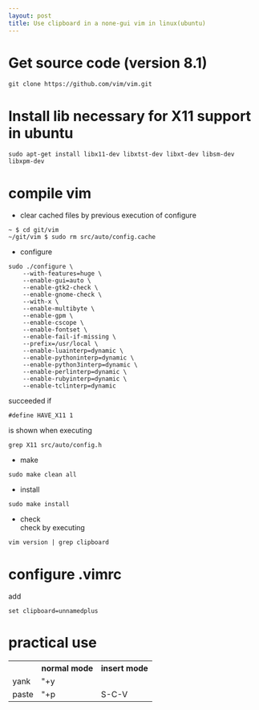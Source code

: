 ```yaml
---
layout: post
title: Use clipboard in a none-gui vim in linux(ubuntu)
---
```

# Get source code (version 8.1)  
```
git clone https://github.com/vim/vim.git
```

# Install lib necessary for X11 support in ubuntu  
```
sudo apt-get install libx11-dev libxtst-dev libxt-dev libsm-dev libxpm-dev
```

# compile vim  
- clear cached files by previous execution of configure
```
~ $ cd git/vim
~/git/vim $ sudo rm src/auto/config.cache
```
- configure  
```
sudo ./configure \
    --with-features=huge \
    --enable-gui=auto \
    --enable-gtk2-check \
    --enable-gnome-check \
    --with-x \
    --enable-multibyte \
    --enable-gpm \
    --enable-cscope \
    --enable-fontset \
    --enable-fail-if-missing \
    --prefix=/usr/local \
    --enable-luainterp=dynamic \
    --enable-pythoninterp=dynamic \
    --enable-python3interp=dynamic \
    --enable-perlinterp=dynamic \
    --enable-rubyinterp=dynamic \
    --enable-tclinterp=dynamic
```  
succeeded if  
```
#define HAVE_X11 1
```
is shown when executing  
```
grep X11 src/auto/config.h
```  
- make  
```
sudo make clean all
```  
- install  
```
sudo make install
```  
- check  
check by executing
```
vim version | grep clipboard
```

# configure .vimrc  
add
```
set clipboard=unnamedplus
```

# practical use
<table align="center">
  <tr><th align="center"></th><th align="center">normal mode</th><th align="center">insert mode</th></tr>
  <tr><td>yank</td><td>"+y</td><td></td></tr>
  <tr><td>paste</td><td>"+p</td><td>S-C-V</td></tr>
</table>
